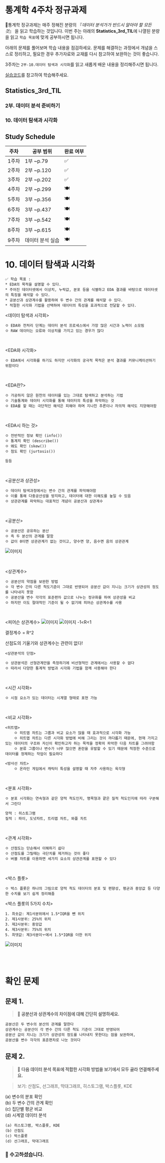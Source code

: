 # 통계학 4주차 정규과제

📌통계학 정규과제는 매주 정해진 분량의 『*데이터 분석가가 반드시 알아야 할 모든 것*』 을 읽고 학습하는 것입니다. 이번 주는 아래의 **Statistics_3rd_TIL**에 나열된 분량을 읽고 `학습 목표`에 맞게 공부하시면 됩니다.

아래의 문제를 풀어보며 학습 내용을 점검하세요. 문제를 해결하는 과정에서 개념을 스스로 정리하고, 필요한 경우 추가자료와 교재를 다시 참고하여 보완하는 것이 좋습니다.

3주차는 `2부-10.데이터 탐색과 시각화`를 읽고 새롭게 배운 내용을 정리해주시면 됩니다.

[실습코드](https://github.com/c-karl/DA_DS_Book001)를 참고하여 학습해주세요.


## Statistics_3rd_TIL

### 2부. 데이터 분석 준비하기
### 10. 데이터 탐색과 시각화



## Study Schedule

|주차 | 공부 범위     | 완료 여부 |
|----|--------------|----------|
|1주차| 1부 ~p.79    | ✅      |
|2주차| 2부 ~p.120   | ✅      | 
|3주차| 2부 ~p.202   | ✅      | 
|4주차| 2부 ~p.299   | 🍽️      | 
|5주차| 3부 ~p.356   | 🍽️      | 
|6주차| 3부 ~p.437   | 🍽️      | 
|7주차| 3부 ~p.542   | 🍽️      | 
|8주차| 3부 ~p.615   | 🍽️      | 
|9주차|데이터 분석 실습| 🍽️      |

<!-- 여기까진 그대로 둬 주세요-->

# 10. 데이터 탐색과 시각화

```
✅ 학습 목표 :
* EDA의 목적을 설명할 수 있다.
* 주어진 데이터셋에서 이상치, 누락값, 분포 등을 식별하고 EDA 결과를 바탕으로 데이터셋의 특징을 해석할 수 있다.
* 공분산과 상관계수를 활용하여 두 변수 간의 관계를 해석할 수 있다.
* 적절한 시각화 기법을 선택하여 데이터의 특성을 효과적으로 전달할 수 있다.
```
<!-- 새롭게 배운 내용을 자유롭게 정리해주세요.-->
<데이터 탐색과 시각회>
```
ㅇ EDA와 전처리 단계는 데이터 분석 프로세스에서 가장 많은 시간과 노력이 소모됨
ㅇ RAW 데이터는 오류와 이상치를 가지고 있는 경우가 많다
```
<br/>

<EDA와 시각화>
```
ㅇ EDA에서 시각화를 하기도 하지만 시각화의 궁극적 목적은 분석 결과를 커뮤니케이션하기 위함이다
```

<br>

<EDA란?>
```
ㅇ 가공하지 않은 원천의 데이터를 있는 그대로 탐색하고 분석하는 기법
ㅇ 기술통계와 데이터 시각화를 통해 데이터의 특성을 파악하는 것
ㅇ EDA를 할 때는 극단적인 해석은 피해야 하며 지나친 추론이나 자의적 해석도 지양해야함
```

<br>

<EDA시 하는 것>
```
ㅇ 전반적인 정보 확인 (info())
ㅇ 통계치 확인 (describe())
ㅇ 왜도 확인 (skew())
ㅇ 첨도 확인 (jurtosis())

등등
```

<br>

<공분산과 상관성>
```
ㅇ 데이터 탐색과정에서는 변수 간의 관계를 파악해야함
ㅇ 이를 통해 다중공산성을 방지하고, 데이터에 대한 이해도를 높일 수 있음
ㅇ 상관관계를 파악하는 대표적인 개념이 공분산과 상관계수
```

<Br>

<공분산>
```
ㅇ 공분산은 공유하는 분산
ㅇ 즉 두 분산의 관계를 말함
ㅇ 값이 0이면 상관관계가 없는 것이고, 양수면 양, 음수면 음의 상관관계
```
![이미지](./img/02232334.png)

<br>

<상관계수>
```
ㅇ 공분산의 약점을 보완한 방법
ㅇ 각 변수 간의 다른 척도기준이 그대로 반영되어 공분산 값이 지니는 크기가 상관성의 정도를 나타내지 못함
ㅇ 공분산을 변수 각각의 표준편차 값으로 나누는 정규화를 하여 상관성을 비교
ㅇ 하지만 이도 절대적인 기준이 될 수 없기에 피어슨 상관계수를 사용
```

<br>

<피어슨 상관계수>
![이미지](./img/02232341.png)
![이미지](./img/02232343.png)
-1<R<1

결정계수 = R^2

산점도의 기울기와 상관계수는 관련이 없다!

```
<상관분석의 단점>

ㅇ 상관분석은 선형관계만을 측정하기에 비선형적인 관계에서는 사용할 수 없다
ㅇ 따라서 다양한 통계적 방법과 시각화 기법을 함께 사용해야 한다
```

<br>

<시간 시각화>
```
ㅇ 시점 요소가 있는 데이터는 시계열 형태로 표현 가능
```

<br>

<비교 시각화>
```
<히트맵>
    ㅇ 히트맵 차트는 그룹과 비교 요소가 많을 때 효과적으로 시각화 가능
    ㅇ 히트맵 차트는 다른 시각화 방법에 비해 그리는 것이 까다롭기 때문에, 현재 가지고 있는 데이터의 구조와 자신이 확인하고자 하는 목적을 정확히 파악한 다음 차트를 그려야함
    ㅇ 분류 그룹이나 변수가 너무 많으면 혼란을 유발할 수 있기 때문에 적정한 수준으로 데이터를 정제하는 작업이 필요하다

<방사선 차트>
    ㅇ 온라인 게임에서 캐릭터 특성을 설명할 때 자주 사용하는 육각형
```

<br>

<분포 시각화>
```
ㅇ 분포 시각화는 연속형과 같은 양적 척도인지, 명목형과 괕은 질적 척도인지에 따라 구분해서 그린다

양적 : 히스토그램
질적 : 파이, 도넛차트, 트리맵 차트, 와플 차트
```

<br>

<관계 시각화>
```
ㅇ 산점도는 단순해서 이해하기 쉽다
ㅇ 산점도를 그릴때는 극단치를 제거하는 것이 좋다
ㅇ 버블 차트를 이용하면 세가지 요소의 상관관계를 표현할 수 있다
```

<br>

<박스 플롯>
```
ㅇ 박스 플롯은 하나의 그림으로 양적 척도 데이터의 분포 및 편향성, 평균과 중앙값 등 다양한 수치를 보기 쉽게 정리해줌
```
<박스 플롯의 5가지 수치>
```
1. 최솟값: 제1사분위에서 1.5*IQR을 뺀 위치
2. 제1사분위: 25%의 위치
3. 제2사분위: 중앙값
4. 제3사분위: 75%의 위치
5. 최댓값: 제3사분이ㅜ에서 1.5*IQR을 더한 위치
```
![이미지](./img/02240000.png)

<br>
<br>

# 확인 문제

## 문제 1.
> **🧚 공분산과 상관계수의 차이점에 대해 간단히 설명하세요.**

```
공분산은 두 변수의 분산의 관계를 말한다
상관계수는 공분산이 각 변수 간의 다른 척도 기준이 그대로 반영되어
공분산 값이 지니는 크기가 상관성의 정도를 나타내지 못한다는 점을 보완하여,
공분산을 변수 각각의 표준편차로 나눈 것이다
```
## 문제 2.
> **🧚 다음 데이터 분석 목표에 적합한 시각화 방법을 보기에서 모두 골라 연결해주세요.**

> 보기: 산점도, 선그래프, 막대그래프, 히스토그램, 박스플롯, KDE

(a) 변수의 분포 확인   
(b) 두 변수 간의 관계 확인   
(c) 집단별 평균 비교   
(d) 시계열 데이터 분석

<!--중복 가능-->

```
(a) 히스토그램, 박스플롯, KDE
(b) 산점도
(c) 박스플롯
(d) 선그래프, 막대그래프
```


### 🎉 수고하셨습니다.